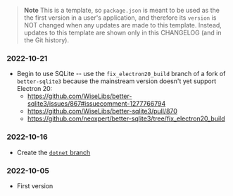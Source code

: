 > **Note**
> This is a template,
> so `package.json` is meant to be used as the the first version in a user's application,
> and therefore its `version` is NOT changed when any updates are made to this template.
> Instead, updates to this template are shown only in this CHANGELOG (and in the Git history).

### 2022-10-21

- Begin to use SQLite -- use the `fix_electron20_build` branch of a fork of `better-sqlite3`
  because the mainstream version doesn't yet support Electron 20:
  - https://github.com/WiseLibs/better-sqlite3/issues/867#issuecomment-1277766794
  - https://github.com/WiseLibs/better-sqlite3/pull/870
  - https://github.com/neoxpert/better-sqlite3/tree/fix_electron20_build

### 2022-10-16

- Create the [`dotnet` branch](https://github.com/cwellsx/electron_forge_template/tree/dotnet)

### 2022-10-05

- First version
